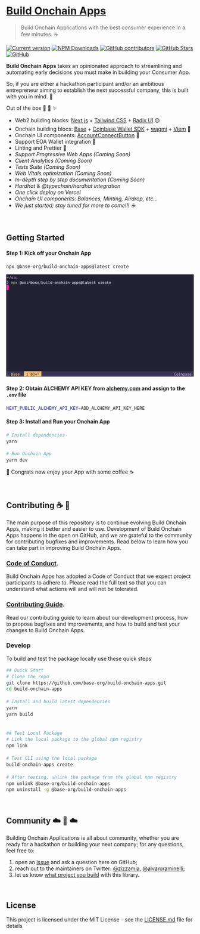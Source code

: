 # [Build Onchain Apps](https://github.com/base-org/build-onchain-apps)

> Build Onchain Applications with the best consumer experience in a few minutes. ☕️

[![Current version](https://img.shields.io/github/tag/base-org/build-onchain-apps?color=3498DB&label=version)](https://github.com/base-org/build-onchain-apps/blob/main/CHANGELOG.md) [![NPM Downloads](http://img.shields.io/npm/dm/@base-org/build-onchain-apps.svg?color=3498DB)](https://www.npmjs.com/package/@base-org/build-onchain-apps) [![GitHub contributors](https://img.shields.io/github/contributors/base-org/build-onchain-apps?color=3498DB)](https://github.com/base-org/build-onchain-apps/graphs/contributors) [![GitHub Stars](https://img.shields.io/github/stars/base-org/build-onchain-apps.svg?color=3498DB)](https://github.com/base-org/build-onchain-apps/stargazers) [![GitHub](https://img.shields.io/github/license/base-org/build-onchain-apps?color=3498DB)](https://github.com/base-org/build-onchain-apps/blob/main/LICENSE)

**Build Onchain Apps** takes an opinionated approach to streamlining and automating early decisions you must make in building your Consumer App.

So, if you are either a hackathon participant and/or an ambitious entrepreneur aiming to establish the next successful company, this is built with you in mind. 💙

Out of the box 🧰 🧙 ✨

- Web2 building blocks: [Next.js](https://nextjs.org/) + [Tailwind CSS](https://tailwindcss.com/) + [Radix UI](https://www.radix-ui.com/) 🟡
- Onchain building blocs: [Base](https://base.org/) + [Coinbase Wallet SDK](https://github.com/coinbase/coinbase-wallet-sdk) + [wagmi](https://wagmi.sh/) + [Viem](https://viem.sh/) 🔵
- Onchain UI components: [AccountConnectButton](https://github.com/base-org/build-onchain-apps/blob/main/templates/buy-me-a-coffee-app/src/onchain/components/AccountConnectButton.tsx) 🎨
- Support EOA Wallet integration 👛
- Linting and Prettier 💅
- _Support Progressive Web Apps (Coming Soon)_
- _Client Analytics (Coming Soon)_
- _Tests Suite (Coming Soon)_
- _Web Vitals optimization (Coming Soon)_
- _In-depth step by step documentation (Coming Soon)_
- _Hardhat & @typechain/hardhat integration_
- _One click deploy on Vercel_
- _Onchain UI components: Balances, Minting, Airdrop, etc..._
- _We just started; stay tuned for more to come!!! ☕️_

<br >

## Getting Started

#### Step 1: Kick off your Onchain App

```bash
npx @base-org/build-onchain-apps@latest create
```

<p align='center'>
  <img src='./docs/images/build-onchain-apps-step-1.gif' 
  width='600' alt='Build Onchain Apps'>
</p>

#### Step 2: Obtain ALCHEMY API KEY from [alchemy.com](https://www.alchemy.com/) and assign to the `.env` file

```bash
NEXT_PUBLIC_ALCHEMY_API_KEY=ADD_ALCHEMY_API_KEY_HERE
```

#### Step 3: Install and Run your Onchain App

```bash
# Install dependencies
yarn

# Run Onchain App
yarn dev
```

🎉 Congrats now enjoy your App with some coffee ☕️

<br>

## Contributing ☕️ 🔵

The main purpose of this repository is to continue evolving Build Onchain Apps, making it better and easier to use. Development of Build Onchain Apps happens in the open on GitHub, and we are grateful to the community for contributing bugfixes and improvements. Read below to learn how you can take part in improving Build Onchain Apps.

### [Code of Conduct](CODE_OF_CONDUCT.md).

Build Onchain Apps has adopted a Code of Conduct that we expect project participants to adhere to. Please read the full text so that you can understand what actions will and will not be tolerated.

### [Contributing Guide](CONTRIBUTING.md).

Read our contributing guide to learn about our development process, how to propose bugfixes and improvements, and how to build and test your changes to Build Onchain Apps.

### Develop

To build and test the package locally use these quick steps

```bash
## Quick Start
# Clone the repo
git clone https://github.com/base-org/build-onchain-apps.git
cd build-onchain-apps

# Install and build latest dependencies
yarn
yarn build


## Test Local Package
# Link the local package to the global npm registry
npm link

# Test CLI using the local package
build-onchain-apps create

# After testing, unlink the package from the global npm registry
npm unlink @base-org/build-onchain-apps
npm uninstall -g @base-org/build-onchain-apps
```
<br>

## Community ☁️ 🌁 ☁️

Building Onchain Applications is all about community, whether you are ready for a hackathon or building your next company; for any questions, feel free to:

1. open an [issue](https://github.com/base-org/build-onchain-apps/issues/new?assignees=&labels=type%3A+documentation&projects=&template=documentation_request.yml&title=Documentation+Request%3A+) and ask a question here on GitHub;
2. reach out to the maintainers on Twitter: [@zizzamia](https://twitter.com/Zizzamia), [@alvaroraminelli](https://twitter.com/alvaroraminelli);
3. let us know [what project you build](https://github.com/base-org/build-onchain-apps/discussions/64) with this library.

<br>

## License

This project is licensed under the MIT License - see the [LICENSE.md](LICENSE.md) file for details
